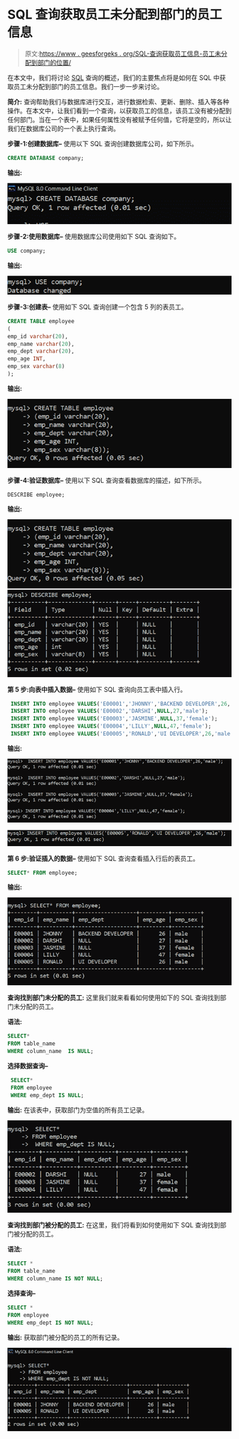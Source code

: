 # SQL 查询获取员工未分配到部门的员工信息

> 原文:[https://www . geesforgeks . org/SQL-查询获取员工信息-员工未分配到部门的位置/](https://www.geeksforgeeks.org/sql-query-to-get-information-of-employee-where-employee-is-not-assigned-to-the-department/)

在本文中，我们将讨论 [SQL](https://www.geeksforgeeks.org/sql-tutorial/) 查询的概述，我们的主要焦点将是如何在 SQL 中获取员工未分配到部门的员工信息。我们一步一步来讨论。

**简介:**
查询帮助我们与数据库进行交互，进行数据检索、更新、删除、插入等各种操作。在本文中，让我们看到一个查询，以获取员工的信息，该员工没有被分配到任何部门。当在一个表中，如果任何属性没有被赋予任何值，它将是空的，所以让我们在数据库公司的一个表上执行查询。

**步骤-1:创建数据库–**
使用以下 SQL 查询创建数据库公司，如下所示。

```sql
CREATE DATABASE company;
```

**输出:**

![](img/37ff0631f69a63d55bce923af7038a8b.png)

**步骤-2:使用数据库–**
使用数据库公司使用如下 SQL 查询如下。

```sql
USE company;
```

**输出:**

![](img/6a4ebd38b5d965ee9c6c455a8980780c.png)

**步骤-3:创建表–**
使用如下 SQL 查询创建一个包含 5 列的表员工。

```sql
CREATE TABLE employee
(
emp_id varchar(20),
emp_name varchar(20),
emp_dept varchar(20),
emp_age INT,
emp_sex varchar(8)
);
```

**输出:**

![](img/bd1eaf060364495027f819d63f69e978.png)

**步骤-4:验证数据库–**
使用以下 SQL 查询查看数据库的描述，如下所示。

```sql
DESCRIBE employee;
```

**输出:**

![](img/bd1eaf060364495027f819d63f69e978.png)
![](img/827dd715b68a3d8cc59fe54fb7e3187a.png)

**第 5 步:向表中插入数据–**
使用如下 SQL 查询向员工表中插入行。

```sql
 INSERT INTO employee VALUES('E00001','JHONNY','BACKEND DEVELOPER',26,'male');
 INSERT INTO employee VALUES('E00002','DARSHI',NULL,27,'male');
 INSERT INTO employee VALUES('E00003','JASMINE',NULL,37,'female');
 INSERT INTO employee VALUES('E00004','LILLY',NULL,47,'female');
 INSERT INTO employee VALUES('E00005','RONALD','UI DEVELOPER',26,'male'); 
```

**输出:**

![](img/e6ff9517cd0501d6f288fb2b767e9bc2.png)

![](img/a41a54dc57f26454827f97c3bcd30c16.png)

**第 6 步:验证插入的数据–**
使用如下 SQL 查询查看插入行后的表员工。

```sql
SELECT* FROM employee;
```

**输出:**

![](img/7993f8a92b7215f4f57334721c68856c.png)

**查询找到部门未分配的员工:**
这里我们就来看看如何使用如下的 SQL 查询找到部门未分配的员工。

**语法:**

```sql
SELECT*
FROM table_name
WHERE column_name  IS NULL;
```

**选择数据查询–**

```sql
 SELECT*
 FROM employee
 WHERE emp_dept IS NULL;
```

**输出:**
在该表中，获取部门为空值的所有员工记录。

![](img/f1332fbfc1521eaedd98dc6401e1656c.png)

**查询找到部门被分配的员工:**
在这里，我们将看到如何使用如下 SQL 查询找到部门被分配的员工。

**语法:**

```sql
SELECT *
FROM table_name
WHERE column_name IS NOT NULL;
```

**选择查询–**

```sql
SELECT *
FROM employee
WHERE emp_dept IS NOT NULL;
```

**输出:**
获取部门被分配的员工的所有记录。

![](img/075a30b9501e0911796bc798533d038e.png)